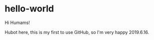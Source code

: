 # hello-world

Hi Humams!

Hubot here, this is my first to use GitHub, so I'm very happy 2019.6.16.

